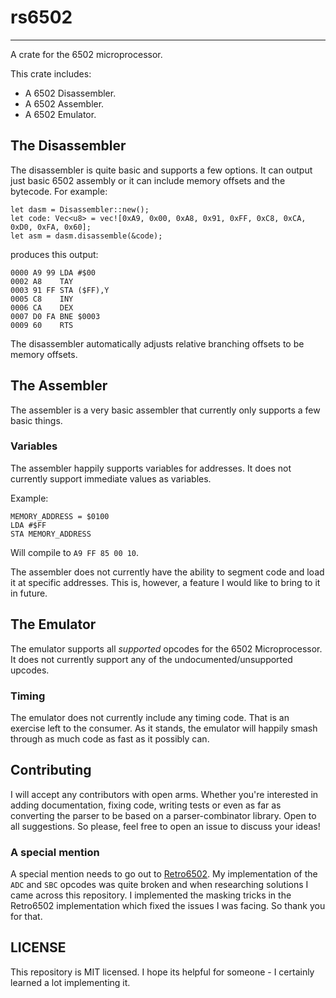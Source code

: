 # rs6502
---
A crate for the 6502 microprocessor.

This crate includes:

* A 6502 Disassembler.
* A 6502 Assembler.
* A 6502 Emulator.

## The Disassembler
The disassembler is quite basic and supports a few options. It can output just basic
6502 assembly or it can include memory offsets and the bytecode. For example:

```
let dasm = Disassembler::new();
let code: Vec<u8> = vec![0xA9, 0x00, 0xA8, 0x91, 0xFF, 0xC8, 0xCA, 0xD0, 0xFA, 0x60];
let asm = dasm.disassemble(&code);
```

produces this output:

```
0000 A9 99 LDA #$00
0002 A8    TAY
0003 91 FF STA ($FF),Y
0005 C8    INY
0006 CA    DEX
0007 D0 FA BNE $0003
0009 60    RTS
```
The disassembler automatically adjusts relative branching offsets to be memory offsets.

## The Assembler

The assembler is a very basic assembler that currently only supports a few basic things.

### Variables

The assembler happily supports variables for addresses. It does not currently support immediate values as variables.

Example:

```
MEMORY_ADDRESS = $0100
LDA #$FF
STA MEMORY_ADDRESS
```
Will compile to `A9 FF 85 00 10`.

The assembler does not currently have the ability to segment code and load it at specific addresses. This
is, however, a feature I would like to bring to it in future.

## The Emulator
The emulator supports all _supported_ opcodes for the 6502 Microprocessor. It does not currently support any of the
undocumented/unsupported upcodes.

### Timing
The emulator does not currently include any timing code. That is an exercise left to the consumer. As it stands, the
emulator will happily smash through as much code as fast as it possibly can.

## Contributing
I will accept any contributors with open arms. Whether you're interested in adding documentation, fixing code, writing tests
or even as far as converting the parser to be based on a parser-combinator library. Open to all suggestions. So please, feel
free to open an issue to discuss your ideas!

### A special mention

A special mention needs to go out to [Retro6502](https://github.com/seasalim/retro6502). My implementation of the `ADC` and `SBC`
opcodes was quite broken and when researching solutions I came across this repository. I implemented the masking tricks in the
Retro6502 implementation which fixed the issues I was facing. So thank you for that.

## LICENSE
This repository is MIT licensed. I hope its helpful for someone - I certainly learned a lot implementing it.
